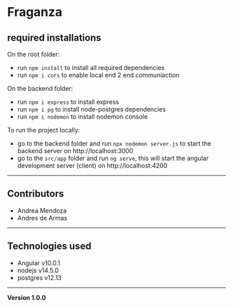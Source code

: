 # Fraganza

## required installations

On the root folder:

- run `npm install` to install all required dependencies
- run `npm i cors` to enable local end 2 end communiaction

On the backend folder:

- run `npm i express` to install express
- run `npm i pg` to install node-postgres dependencies
- run `npm i nodemon` to install nodemon console

To run the project locally:

- go to the backend folder and run `npx nodemon server.js` to start the backend server on http://localhost:3000
- go to the `src/app` folder and run `ng serve`, this will start the angular development server (client) on http://localhost:4200

---
## Contributors
- Andrea Mendoza 
- Andres de Armas 

---
## Technologies used

- Angular v10.0.1
- nodejs v14.5.0
- postgres v12.13

---
**Version 1.0.0**


